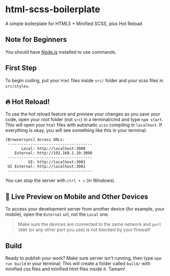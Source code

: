 # html-scss-boilerplate
A simple boilerplate for HTML5 + Minified SCSS, plus Hot Reload

## Note for Beginners
You should have [Node.js](https://nodejs.org/en/download/) installed to use commands.

## First Step
To begin coding, put your `html` files inside `src/` folder and your scss files in `src/styles`.

## :fire: Hot Reload!
To use the hot reload feature and preview your changes as you save your code, open your root folder (not `src`) in a terminal/cmd and type `npm start`. This will open your `html` files with automatic `scss` compiling in `localhost`. If everything is okay, you will see something like this in your terminal:
```
[Browsersync] Access URLs:
 -------------------------------------
       Local: http://localhost:3000
    External: http://192.168.1.10:3000
 -------------------------------------
          UI: http://localhost:3001
 UI External: http://localhost:3001
 -------------------------------------
```
You can stop the server with `ctrl + c` (in Windows).

## :iphone: Live Preview on Mobile and Other Devices
To access your development server from another device (for example, your mobile), open the `External` url, not the `Local` one.
> Make sure the devices are connected to the same network and `port 3000` (or any other port you use) is not blocked by your firewall!

## Build
Ready to publish your work? Make sure server isn't running, then type `npm run build` in your terminal; This will create a folder called `build/` with minified css files and minified html files inside it. Tamam!
